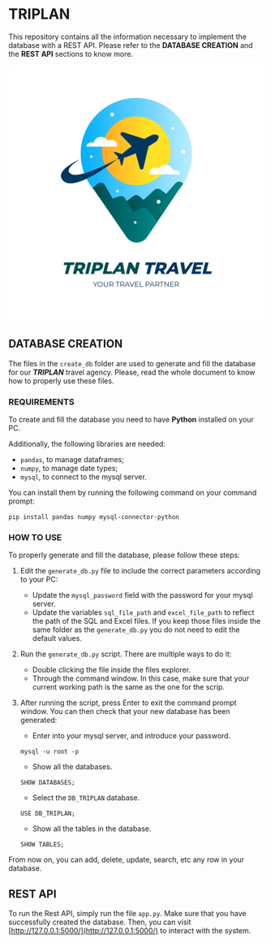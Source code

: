 # **TRIPLAN**

This repository contains all the information necessary to implement the database with a REST API. Please refer to the **DATABASE CREATION** and the **REST API** sections to know more.

![Triplan Logo](logo.png)


## **DATABASE CREATION**

The files in the `create_db` folder are used to generate and fill the database for our ***TRIPLAN*** travel agency. Please, read the whole document to know how to properly use these files.

### **REQUIREMENTS**
To create and fill the database you need to have **Python** installed on your PC.

Additionally, the following libraries are needed:
- `pandas`, to manage dataframes;
- `numpy`, to manage date types;
- `mysql`, to connect to the mysql server.

You can install them by running the following command on your command prompt:
```
pip install pandas numpy mysql-connector-python
```

### **HOW TO USE**
To properly generate and fill the database, please follow these steps:

1. Edit the `generate_db.py` file to include the correct parameters according to your PC:
    - Update the `mysql_password` field with the password for your mysql server.
    - Update the variables `sql_file_path` and `excel_file_path` to reflect the path of the SQL and Excel files. If you keep those files inside the same folder as the `generate_db.py` you do not need to edit the default values.

2. Run the `generate_db.py` script. There are multiple ways to do it:
    - Double clicking the file inside the files explorer.
    - Through the command window. In this case, make sure that your current working path is the same as the one for the scrip.

3. After running the script, press Enter to exit the command prompt window. You can then check that your new database has been generated:
    - Enter into your mysql server, and introduce your password.
    ```
    mysql -u root -p
    ```
    - Show all the databases.
    ```
    SHOW DATABASES;
    ```
    - Select the `DB_TRIPLAN` database.
    ```
    USE DB_TRIPLAN;
    ```
    - Show all the tables in the database.
    ```
    SHOW TABLES;
    ```
From now on, you can add, delete, update, search, etc any row in your database.

## **REST API**
To run the Rest API, simply run the file `app.py`. Make sure that you have successfully created the database. Then, you can visit [http://127.0.0.1:5000/](http://127.0.0.1:5000/) to interact with the system.